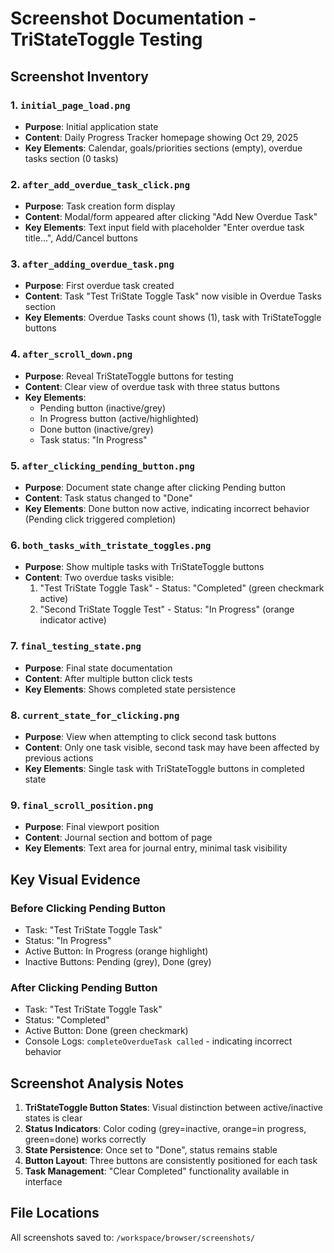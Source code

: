 # Screenshot Documentation - TriStateToggle Testing

## Screenshot Inventory

### 1. `initial_page_load.png`
- **Purpose**: Initial application state
- **Content**: Daily Progress Tracker homepage showing Oct 29, 2025
- **Key Elements**: Calendar, goals/priorities sections (empty), overdue tasks section (0 tasks)

### 2. `after_add_overdue_task_click.png`
- **Purpose**: Task creation form display
- **Content**: Modal/form appeared after clicking "Add New Overdue Task"
- **Key Elements**: Text input field with placeholder "Enter overdue task title...", Add/Cancel buttons

### 3. `after_adding_overdue_task.png`
- **Purpose**: First overdue task created
- **Content**: Task "Test TriState Toggle Task" now visible in Overdue Tasks section
- **Key Elements**: Overdue Tasks count shows (1), task with TriStateToggle buttons

### 4. `after_scroll_down.png`
- **Purpose**: Reveal TriStateToggle buttons for testing
- **Content**: Clear view of overdue task with three status buttons
- **Key Elements**: 
  - Pending button (inactive/grey)
  - In Progress button (active/highlighted)
  - Done button (inactive/grey)
  - Task status: "In Progress"

### 5. `after_clicking_pending_button.png`
- **Purpose**: Document state change after clicking Pending button
- **Content**: Task status changed to "Done"
- **Key Elements**: Done button now active, indicating incorrect behavior (Pending click triggered completion)

### 6. `both_tasks_with_tristate_toggles.png`
- **Purpose**: Show multiple tasks with TriStateToggle buttons
- **Content**: Two overdue tasks visible:
  1. "Test TriState Toggle Task" - Status: "Completed" (green checkmark active)
  2. "Second TriState Toggle Test" - Status: "In Progress" (orange indicator active)

### 7. `final_testing_state.png`
- **Purpose**: Final state documentation
- **Content**: After multiple button click tests
- **Key Elements**: Shows completed state persistence

### 8. `current_state_for_clicking.png`
- **Purpose**: View when attempting to click second task buttons
- **Content**: Only one task visible, second task may have been affected by previous actions
- **Key Elements**: Single task with TriStateToggle buttons in completed state

### 9. `final_scroll_position.png`
- **Purpose**: Final viewport position
- **Content**: Journal section and bottom of page
- **Key Elements**: Text area for journal entry, minimal task visibility

## Key Visual Evidence

### Before Clicking Pending Button
- Task: "Test TriState Toggle Task"
- Status: "In Progress" 
- Active Button: In Progress (orange highlight)
- Inactive Buttons: Pending (grey), Done (grey)

### After Clicking Pending Button
- Task: "Test TriState Toggle Task" 
- Status: "Completed"
- Active Button: Done (green checkmark)
- Console Logs: `completeOverdueTask called` - indicating incorrect behavior

## Screenshot Analysis Notes

1. **TriStateToggle Button States**: Visual distinction between active/inactive states is clear
2. **Status Indicators**: Color coding (grey=inactive, orange=in progress, green=done) works correctly
3. **State Persistence**: Once set to "Done", status remains stable
4. **Button Layout**: Three buttons are consistently positioned for each task
5. **Task Management**: "Clear Completed" functionality available in interface

## File Locations
All screenshots saved to: `/workspace/browser/screenshots/`